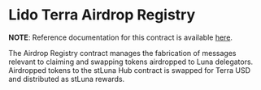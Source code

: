 # Lido Terra Airdrop Registry <!-- omit in toc -->

**NOTE**: Reference documentation for this contract is available [here](https://lidofinance.github.io/terra-docs/contracts/airdrop-registry).

The Airdrop Registry contract manages the fabrication of messages relevant to claiming and swapping tokens airdropped to Luna delegators. Airdropped tokens to the stLuna Hub contract is swapped for Terra USD and distributed as stLuna rewards.
